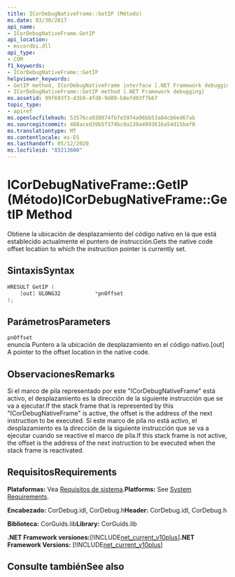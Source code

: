 ```yaml
---
title: ICorDebugNativeFrame::GetIP (Método)
ms.date: 03/30/2017
api_name:
- ICorDebugNativeFrame.GetIP
api_location:
- mscordbi.dll
api_type:
- COM
f1_keywords:
- ICorDebugNativeFrame::GetIP
helpviewer_keywords:
- GetIP method, ICorDebugNativeFrame interface [.NET Framework debugging]
- ICorDebugNativeFrame::GetIP method [.NET Framework debugging]
ms.assetid: 99f693f3-d3b9-4fd8-9d09-b8efd03f7b67
topic_type:
- apiref
ms.openlocfilehash: 53576ca938074fb7e5974a96bb53a84cb6ed67ab
ms.sourcegitcommit: 488aced39b5f374bc0a139a4993616a54d15baf0
ms.translationtype: MT
ms.contentlocale: es-ES
ms.lasthandoff: 05/12/2020
ms.locfileid: "83213600"
---
```

# <a name="icordebugnativeframegetip-method"></a><span data-ttu-id="75e26-102">ICorDebugNativeFrame::GetIP (Método)</span><span class="sxs-lookup"><span data-stu-id="75e26-102">ICorDebugNativeFrame::GetIP Method</span></span>
<span data-ttu-id="75e26-103">Obtiene la ubicación de desplazamiento del código nativo en la que está establecido actualmente el puntero de instrucción.</span><span class="sxs-lookup"><span data-stu-id="75e26-103">Gets the native code offset location to which the instruction pointer is currently set.</span></span>  
  
## <a name="syntax"></a><span data-ttu-id="75e26-104">Sintaxis</span><span class="sxs-lookup"><span data-stu-id="75e26-104">Syntax</span></span>  
  
```cpp  
HRESULT GetIP (  
    [out] ULONG32           *pnOffset  
);  
```  
  
## <a name="parameters"></a><span data-ttu-id="75e26-105">Parámetros</span><span class="sxs-lookup"><span data-stu-id="75e26-105">Parameters</span></span>  
 `pnOffset`  
 <span data-ttu-id="75e26-106">enuncia Puntero a la ubicación de desplazamiento en el código nativo.</span><span class="sxs-lookup"><span data-stu-id="75e26-106">[out] A pointer to the offset location in the native code.</span></span>  
  
## <a name="remarks"></a><span data-ttu-id="75e26-107">Observaciones</span><span class="sxs-lookup"><span data-stu-id="75e26-107">Remarks</span></span>  
 <span data-ttu-id="75e26-108">Si el marco de pila representado por este "ICorDebugNativeFrame" está activo, el desplazamiento es la dirección de la siguiente instrucción que se va a ejecutar.</span><span class="sxs-lookup"><span data-stu-id="75e26-108">If the stack frame that is represented by this "ICorDebugNativeFrame" is active, the offset is the address of the next instruction to be executed.</span></span> <span data-ttu-id="75e26-109">Si este marco de pila no está activo, el desplazamiento es la dirección de la siguiente instrucción que se va a ejecutar cuando se reactive el marco de pila.</span><span class="sxs-lookup"><span data-stu-id="75e26-109">If this stack frame is not active, the offset is the address of the next instruction to be executed when the stack frame is reactivated.</span></span>  
  
## <a name="requirements"></a><span data-ttu-id="75e26-110">Requisitos</span><span class="sxs-lookup"><span data-stu-id="75e26-110">Requirements</span></span>  
 <span data-ttu-id="75e26-111">**Plataformas:** Vea [Requisitos de sistema](../../get-started/system-requirements.md).</span><span class="sxs-lookup"><span data-stu-id="75e26-111">**Platforms:** See [System Requirements](../../get-started/system-requirements.md).</span></span>  
  
 <span data-ttu-id="75e26-112">**Encabezado:** CorDebug.idl, CorDebug.h</span><span class="sxs-lookup"><span data-stu-id="75e26-112">**Header:** CorDebug.idl, CorDebug.h</span></span>  
  
 <span data-ttu-id="75e26-113">**Biblioteca:** CorGuids.lib</span><span class="sxs-lookup"><span data-stu-id="75e26-113">**Library:** CorGuids.lib</span></span>  
  
 <span data-ttu-id="75e26-114">**.NET Framework versiones:**[!INCLUDE[net_current_v10plus](../../../../includes/net-current-v10plus-md.md)]</span><span class="sxs-lookup"><span data-stu-id="75e26-114">**.NET Framework Versions:** [!INCLUDE[net_current_v10plus](../../../../includes/net-current-v10plus-md.md)]</span></span>  
  
## <a name="see-also"></a><span data-ttu-id="75e26-115">Consulte también</span><span class="sxs-lookup"><span data-stu-id="75e26-115">See also</span></span>
